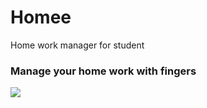 # Homee
Home work manager for student
### Manage your home work with fingers
![](http://i68.tinypic.com/141ruhc.png)
